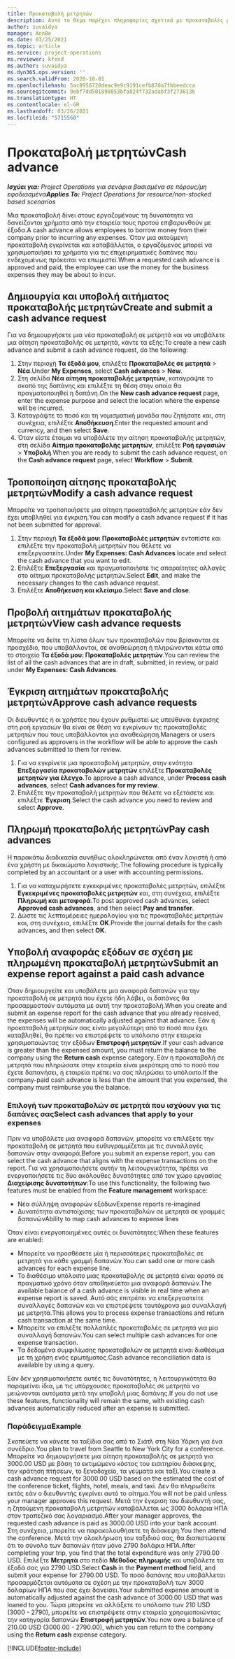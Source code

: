 ```yaml
---
title: Προκαταβολή μετρητών
description: Αυτό το θέμα παρέχει πληροφορίες σχετικά με προκαταβολές μετρητών.
author: suvaidya
manager: AnnBe
ms.date: 03/25/2021
ms.topic: article
ms.service: project-operations
ms.reviewer: kfend
ms.author: suvaidya
ms.dyn365.ops.version: ''
ms.search.validFrom: 2020-10-01
ms.openlocfilehash: 5ac8956720deac9e9c9191cefb870a7fbbeedcca
ms.sourcegitcommit: 9ebf7dd501898053bfa824f732adabf3f273613b
ms.translationtype: HT
ms.contentlocale: el-GR
ms.lasthandoff: 03/26/2021
ms.locfileid: "5715560"
---
```

# <a name="cash-advance"></a><span data-ttu-id="b6681-103">Προκαταβολή μετρητών</span><span class="sxs-lookup"><span data-stu-id="b6681-103">Cash advance</span></span>

<span data-ttu-id="b6681-104">_**Ισχύει για:** Project Operations για σενάρια βασισμένα σε πόρους/μη εφοδιασμένα_</span><span class="sxs-lookup"><span data-stu-id="b6681-104">_**Applies To:** Project Operations for resource/non-stocked based scenarios_</span></span>

<span data-ttu-id="b6681-105">Μια προκαταβολή δίνει στους εργαζομένους τη δυνατότητα να δανείζονται χρήματα από την εταιρεία τους προτού επιβαρυνθούν με έξοδα.</span><span class="sxs-lookup"><span data-stu-id="b6681-105">A cash advance allows employees to borrow money from their company prior to incurring any expenses.</span></span> <span data-ttu-id="b6681-106">Όταν μια αιτούμενη προκαταβολή εγκρίνεται και καταβάλλεται, ο εργαζόμενος μπορεί να χρησιμοποιήσει τα χρήματα για τις επιχειρηματικές δαπάνες που ενδεχομένως πρόκειται να επωμιστεί.</span><span class="sxs-lookup"><span data-stu-id="b6681-106">When a requested cash advance is approved and paid, the employee can use the money for the business expenses they may be about to incur.</span></span> 

## <a name="create-and-submit-a-cash-advance-request"></a><span data-ttu-id="b6681-107">Δημιουργία και υποβολή αιτήματος προκαταβολής μετρητών</span><span class="sxs-lookup"><span data-stu-id="b6681-107">Create and submit a cash advance request</span></span>
<span data-ttu-id="b6681-108">Για να δημιουργήσετε μια νέα προκαταβολή σε μετρητά και να υποβάλετε μια αίτηση προκαταβολής σε μετρητά, κάντε τα εξής:</span><span class="sxs-lookup"><span data-stu-id="b6681-108">To create a new cash advance and submit a cash advance request, do the following:</span></span> 

1. <span data-ttu-id="b6681-109">Στην περιοχή **Τα έξοδά μου**, επιλέξτε **Προκαταβολές σε μετρητά** > **Νέα**.</span><span class="sxs-lookup"><span data-stu-id="b6681-109">Under **My Expenses**, select **Cash advances** > **New**.</span></span> 
2. <span data-ttu-id="b6681-110">Στη σελίδα **Νέα αίτηση προκαταβολής μετρητών**, καταγράψτε το σκοπό της δαπάνης και επιλέξτε τη θέση στην οποία θα πραγματοποιηθεί η δαπάνη.</span><span class="sxs-lookup"><span data-stu-id="b6681-110">On the **New cash advance request** page, enter the expense purpose and select the location where the expense will be incurred.</span></span>
3. <span data-ttu-id="b6681-111">Καταγράψτε το ποσό και τη νομισματική μονάδα που ζητήσατε και, στη συνέχεια, επιλέξτε **Αποθήκευση**.</span><span class="sxs-lookup"><span data-stu-id="b6681-111">Enter the requested amount and currency, and then select **Save**.</span></span> 
4. <span data-ttu-id="b6681-112">Όταν είστε έτοιμοι να υποβάλετε την αίτηση προκαταβολής μετρητών, στη σελίδα **Αίτημα προκαταβολής μετρητών**, επιλέξτε **Ροή εργασιών** > **Υποβολή**.</span><span class="sxs-lookup"><span data-stu-id="b6681-112">When you are ready to submit the cash advance request, on the **Cash advance request** page, select **Workflow** > **Submit**.</span></span>

## <a name="modify-a-cash-advance-request"></a><span data-ttu-id="b6681-113">Τροποποίηση αίτησης προκαταβολής μετρητών</span><span class="sxs-lookup"><span data-stu-id="b6681-113">Modify a cash advance request</span></span>

<span data-ttu-id="b6681-114">Μπορείτε να τροποποιήσετε μια αίτηση προκαταβολής μετρητών εάν δεν έχει υποβληθεί για έγκριση.</span><span class="sxs-lookup"><span data-stu-id="b6681-114">You can modify a cash advance request if it has not been submitted for approval.</span></span>

1. <span data-ttu-id="b6681-115">Στην περιοχή **Τα έξοδά μου: Προκαταβολές μετρητών** εντοπίστε και επιλέξτε την προκαταβολή μετρητών που θέλετε να επεξεργαστείτε.</span><span class="sxs-lookup"><span data-stu-id="b6681-115">Under **My Expenses: Cash Advances** locate and select the cash advance that you want to edit.</span></span>
2. <span data-ttu-id="b6681-116">Επιλέξτε **Επεξεργασία** και πραγματοποιήστε τις απαραίτητες αλλαγές στο αίτημα προκαταβολής μετρητών.</span><span class="sxs-lookup"><span data-stu-id="b6681-116">Select **Edit**, and make the necessary changes to the cash advance request.</span></span> 
3. <span data-ttu-id="b6681-117">Επιλέξτε **Αποθήκευση και κλείσιμο**.</span><span class="sxs-lookup"><span data-stu-id="b6681-117">Select **Save and close**.</span></span>


## <a name="view-cash-advance-requests"></a><span data-ttu-id="b6681-118">Προβολή αιτημάτων προκαταβολής μετρητών</span><span class="sxs-lookup"><span data-stu-id="b6681-118">View cash advance requests</span></span>
<span data-ttu-id="b6681-119">Μπορείτε να δείτε τη λίστα όλων των προκαταβολών που βρίσκονται σε προσχέδιο, που υποβάλλονται, σε αναθεώρηση ή πληρώνονται κάτω από το στοιχείο **Τα έξοδά μου: Προκαταβολές μετρητών**.</span><span class="sxs-lookup"><span data-stu-id="b6681-119">You can review the list of all the cash advances that are in draft, submitted, in review, or paid under **My Expenses: Cash Advances**.</span></span> 

## <a name="approve-cash-advance-requests"></a><span data-ttu-id="b6681-120">Έγκριση αιτημάτων προκαταβολής μετρητών</span><span class="sxs-lookup"><span data-stu-id="b6681-120">Approve cash advance requests</span></span>

<span data-ttu-id="b6681-121">Οι διευθυντές ή οι χρήστες που έχουν ρυθμιστεί ως υπεύθυνοι έγκρισης στη ροή εργασιών θα είναι σε θέση να εγκρίνουν τις προκαταβολές μετρητών που τους υποβάλλονται για αναθεώρηση.</span><span class="sxs-lookup"><span data-stu-id="b6681-121">Managers or users configured as approvers in the workflow will be able to approve the cash advances submitted to them for review.</span></span> 

1. <span data-ttu-id="b6681-122">Για να εγκρίνετε μια προκαταβολή μετρητών, στην ενότητα **Επεξεργασία προκαταβολών μετρητών** επιλέξτε **Προκαταβολές μετρητών για έλεγχο**.</span><span class="sxs-lookup"><span data-stu-id="b6681-122">To approve a cash advance, under **Process cash advances**, select **Cash advances for my review**.</span></span>
2. <span data-ttu-id="b6681-123">Επιλέξτε την προκαταβολή μετρητών που θέλετε να εξετάσετε και επιλέξτε **Έγκριση**.</span><span class="sxs-lookup"><span data-stu-id="b6681-123">Select the cash advance you need to review and select **Approve**.</span></span>  

## <a name="pay-cash-advances"></a><span data-ttu-id="b6681-124">Πληρωμή προκαταβολής μετρητών</span><span class="sxs-lookup"><span data-stu-id="b6681-124">Pay cash advances</span></span> 
<span data-ttu-id="b6681-125">Η παρακάτω διαδικασία συνήθως ολοκληρώνεται από έναν λογιστή ή από ένα χρήστη με δικαιώματα λογιστικής.</span><span class="sxs-lookup"><span data-stu-id="b6681-125">The following procedure is typically completed by an accountant or a user with accounting permissions.</span></span>

1. <span data-ttu-id="b6681-126">Για να καταχωρήσετε εγκεκριμένες προκαταβολές μετρητών, επιλέξτε **Εγκεκριμένες προκαταβολές μετρητών** και, στη συνέχεια, επιλέξτε **Πληρωμή και μεταφορά**.</span><span class="sxs-lookup"><span data-stu-id="b6681-126">To post approved cash advances, select **Approved cash advances**, and then select **Pay and transfer**.</span></span>  
2. <span data-ttu-id="b6681-127">Δώστε τις λεπτομέρειες ημερολογίου για τις προκαταβολές μετρητών και, στη συνέχεια, επιλέξτε **OK**.</span><span class="sxs-lookup"><span data-stu-id="b6681-127">Provide the journal details for the cash advances, and then select **OK**.</span></span> 

## <a name="submit-an-expense-report-against-a-paid-cash-advance"></a><span data-ttu-id="b6681-128">Υποβολή αναφοράς εξόδων σε σχέση με πληρωμένη προκαταβολή μετρητών</span><span class="sxs-lookup"><span data-stu-id="b6681-128">Submit an expense report against a paid cash advance</span></span> 

<span data-ttu-id="b6681-129">Όταν δημιουργείτε και υποβάλετε μια αναφορά δαπανών για την προκαταβολή σε μετρητά που έχετε ήδη λάβει, οι δαπάνες θα προσαρμοστούν αυτόματα με αυτή την προκαταβολή.</span><span class="sxs-lookup"><span data-stu-id="b6681-129">When you create and submit an expense report for the cash advance that you already received, the expenses will be automatically adjusted against that advance.</span></span> <span data-ttu-id="b6681-130">Εάν η προκαταβολή μετρητών σας είναι μεγαλύτερη από το ποσό που έχει καταβληθεί, θα πρέπει να επιστρέψετε το υπόλοιπο στην εταιρεία χρησιμοποιώντας την εξόδων **Επιστροφή μετρητών**.</span><span class="sxs-lookup"><span data-stu-id="b6681-130">If your cash advance is greater than the expensed amount, you must return the balance to the company using the **Return cash** expense category.</span></span> <span data-ttu-id="b6681-131">Εάν η προκαταβολή σε μετρητά που πληρώσατε στην εταιρεία είναι μικρότερη από το ποσό που έχετε δαπανήσει, η εταιρεία πρέπει να σας πληρώσει το υπόλοιπο.</span><span class="sxs-lookup"><span data-stu-id="b6681-131">If the company-paid cash advance is less than the amount that you expensed, the company must reimburse you the balance.</span></span> 

### <a name="select-cash-advances-that-apply-to-your-expenses"></a><span data-ttu-id="b6681-132">Επιλογή των προκαταβολών σε μετρητά που ισχύουν για τις δαπάνες σας</span><span class="sxs-lookup"><span data-stu-id="b6681-132">Select cash advances that apply to your expenses</span></span>
<span data-ttu-id="b6681-133">Πριν να υποβάλετε μια αναφορά δαπανών, μπορείτε να επιλέξετε την προκαταβολή σε μετρητά που ευθυγραμμίζεται με τις συναλλαγές δαπανών στην αναφορά.</span><span class="sxs-lookup"><span data-stu-id="b6681-133">Before you submit an expense report, you can select the cash advance that aligns with the expense transactions on the report.</span></span> <span data-ttu-id="b6681-134">Για να χρησιμοποιήσετε αυτήν τη λειτουργικότητα, πρέπει να ενεργοποιήσετε τις δύο ακόλουθες δυνατότητες από τον χώρο εργασίας **Διαχείρισης δυνατοτήτων**:</span><span class="sxs-lookup"><span data-stu-id="b6681-134">To use this functionality, the following two features must be enabled from the **Feature management** workspace:</span></span>

  - <span data-ttu-id="b6681-135">Νέα σύλληψη αναφορών εξόδων</span><span class="sxs-lookup"><span data-stu-id="b6681-135">Expense reports re-imagined</span></span>
  - <span data-ttu-id="b6681-136">Δυνατότητα αντιστοίχισης των προκαταβολών σε μετρητά σε γραμμές δαπανών</span><span class="sxs-lookup"><span data-stu-id="b6681-136">Ability to map cash advances to expense lines</span></span>
 
 <span data-ttu-id="b6681-137">Όταν είναι ενεργοποιημένες αυτές οι δυνατότητες:</span><span class="sxs-lookup"><span data-stu-id="b6681-137">When these features are enabled:</span></span>
 
  - <span data-ttu-id="b6681-138">Μπορείτε να προσθέσετε μία ή περισσότερες προκαταβολές σε μετρητά για κάθε γραμμή δαπανών.</span><span class="sxs-lookup"><span data-stu-id="b6681-138">You can sadd one or more cash advances for each expense line.</span></span>
  - <span data-ttu-id="b6681-139">Το διαθέσιμο υπόλοιπο μιας προκαταβολής σε μετρητά είναι ορατό σε πραγματικό χρόνο όταν αποθηκεύεται μια αναφορά δαπανών.</span><span class="sxs-lookup"><span data-stu-id="b6681-139">The available balance of a cash advance is visible in real time when an expense report is saved.</span></span> <span data-ttu-id="b6681-140">Αυτό σάς επιτρέπει να επεξεργαστείτε συναλλαγές δαπανών και να επιστρέψετε ταυτόχρονα μια συναλλαγή με μετρητά.</span><span class="sxs-lookup"><span data-stu-id="b6681-140">This allows you to process expense transactions and return cash transaction at the same time.</span></span>
  - <span data-ttu-id="b6681-141">Μπορείτε να επιλέξτε πολλαπλές προκαταβολές σε μετρητά για μία συναλλαγή δαπανών.</span><span class="sxs-lookup"><span data-stu-id="b6681-141">You can select multiple cash advances for one expense transaction.</span></span>
  - <span data-ttu-id="b6681-142">Τα δεδομένα συμφιλίωσης προκαταβολών σε μετρητά είναι διαθέσιμα με τη χρήση ενός ερωτήματος.</span><span class="sxs-lookup"><span data-stu-id="b6681-142">Cash advance reconciliation data is available by using a query.</span></span> 
 
<span data-ttu-id="b6681-143">Εάν δεν χρησιμοποιήσετε αυτές τις δυνατότητες, η λειτουργικότητα θα παραμείνει ίδια, με τις υπάρχουσες προκαταβολές σε μετρητά να μειώνονται αυτόματα μετά την υποβολή μιας δαπάνης.</span><span class="sxs-lookup"><span data-stu-id="b6681-143">If you do not use these features, functionality will remain the same, with existing cash advances automatically reduced after an expense is submitted.</span></span>

### <a name="example"></a><span data-ttu-id="b6681-144">Παράδειγμα</span><span class="sxs-lookup"><span data-stu-id="b6681-144">Example</span></span> 
<span data-ttu-id="b6681-145">Σκοπεύετε να κάνετε τα ταξίδια σας από το Σιάτλ στη Νέα Υόρκη για ένα συνέδριο.</span><span class="sxs-lookup"><span data-stu-id="b6681-145">You plan to travel from Seattle to New York City for a conference.</span></span> <span data-ttu-id="b6681-146">Μπορείτε να δημιουργήσετε μια αίτηση προκαταβολής σε μετρητά για 3000.00 USD με βάση το εκτιμώμενο κόστος του εισιτηρίου διάσκεψης, την κράτηση πτήσεων, το ξενοδοχείο, τα γεύματα και ταξί.</span><span class="sxs-lookup"><span data-stu-id="b6681-146">You create a cash advance request for 3000.00 USD based on the estimated the cost of the conference ticket, flights, hotel, meals, and taxi.</span></span> <span data-ttu-id="b6681-147">Δεν θα πληρωθείτε εκτός εάν ο διευθυντής εγκρίνει αυτό το αίτημα.</span><span class="sxs-lookup"><span data-stu-id="b6681-147">You will not be paid unless your manager approves this request.</span></span> <span data-ttu-id="b6681-148">Μετά την έγκριση του διευθυντή σας, η ζητούμενη προκαταβολή μετρητών καταβάλλεται ως 3000 δολάρια ΗΠΑ στον τραπεζικό σας λογαριασμό.</span><span class="sxs-lookup"><span data-stu-id="b6681-148">After your manager approves, the requested cash advance is paid as 3000.00 USD into your bank account.</span></span> <span data-ttu-id="b6681-149">Στη συνέχεια, μπορείτε να παρακολουθήσετε τη διάσκεψη.</span><span class="sxs-lookup"><span data-stu-id="b6681-149">You then attend the conference.</span></span> <span data-ttu-id="b6681-150">Μετά την ολοκλήρωση του ταξιδιού σας, θα διαπιστώσετε ότι το σύνολο των δαπανών ήταν μόνο 2790 δολάρια ΗΠΑ.</span><span class="sxs-lookup"><span data-stu-id="b6681-150">After completing your trip, you find that the total expenditure was only 2790.00 USD.</span></span> <span data-ttu-id="b6681-151">Επιλέξτε **Μετρητά** στο πεδίο **Μέθοδος πληρωμής** και υποβάλετε τα έξοδά σας για 2790 USD.</span><span class="sxs-lookup"><span data-stu-id="b6681-151">Select **Cash** in the **Payment method** field, and submit your expense for 2790.00 USD.</span></span> <span data-ttu-id="b6681-152">Το ποσό δαπάνης που υποβάλλεται προσαρμόζεται αυτόματα σε σχέση με την προκαταβολή των 3000 δολαρίων ΗΠΑ που σας έχει δανείσει.</span><span class="sxs-lookup"><span data-stu-id="b6681-152">Your submitted expense amount is automatically adjusted against the cash advance of 3000.00 USD that was loaned to you.</span></span> <span data-ttu-id="b6681-153">Τώρα μπορείτε να αλλάξετε το υπόλοιπο των 210 USD (3000 - 2790), μπορείτε να επιστρέψετε στην εταιρεία χρησιμοποιώντας την κατηγορία δαπανών **Επιστροφή μετρητών**.</span><span class="sxs-lookup"><span data-stu-id="b6681-153">You now owe a balance of 210.00 USD (3000.00 - 2790.00), which you can return to the company using the **Return cash** expense category.</span></span>



[!INCLUDE[footer-include](../includes/footer-banner.md)]
